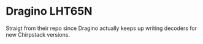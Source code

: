 # Dragino LHT65N

Straigt from their repo since Dragino actually keeps up writing decoders for new Chirpstack versions.
